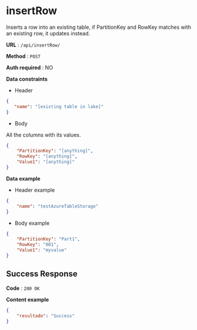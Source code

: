 # insertRow

Inserts a row into an existing table, if PartitionKey and RowKey matches with an existing row, it updates instead.

**URL** : `/api/insertRow/`

**Method** : `POST`

**Auth required** : NO

**Data constraints**

 * Header

 ```json
{
    "name": "[existing table in lake]"
}
```

 * Body

All the columns with its values.
```json
{
    "PartitionKey": "[anything]", 
    "RowKey": "[anything]",
    "Value1": "[anything]"
}
```

**Data example**
* Header example
```json
{
    "name": "testAzureTableStorage"
}
```

* Body example
```json
{
    "PartitionKey": "Part1", 
    "RowKey": "001",
    "Value1": "myvalue"
}
```

## Success Response

**Code** : `200 OK`

**Content example**

```json
{
    "resultado": "Success"
}
```
